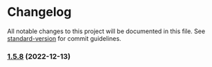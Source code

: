 # Changelog

All notable changes to this project will be documented in this file. See [standard-version](https://github.com/conventional-changelog/standard-version) for commit guidelines.

### [1.5.8](https://github.com/espruino-tools/uart/compare/v1.5.7...v1.5.8) (2022-12-13)
